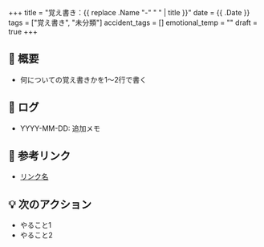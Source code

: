 +++
title = "覚え書き：{{ replace .Name "-" " " | title }}"
date = {{ .Date }}
tags = ["覚え書き", "未分類"]
accident_tags = []
emotional_temp = ""
draft = true
+++

## 📝 概要
- 何についての覚え書きかを1〜2行で書く

## 📅 ログ
- YYYY-MM-DD: 追加メモ

## 🔗 参考リンク
- [リンク名](URL)

## 💡 次のアクション
- やること1
- やること2
